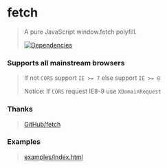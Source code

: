 # fetch

> A pure JavaScript window.fetch polyfill.
>
> [![Dependencies][david-image]][david-url]

### Supports all mainstream browsers

> If not `CORS` support `IE >= 7` else support `IE >= 8`
>
> Notice: If `CORS` request IE8-9 use `XDomainRequest`

### Thanks

> [GitHub/fetch](https://github.com/github/fetch)

### Examples

> [examples/index.html](https://nuintun.github.io/fetch/examples/index.html)

[david-image]: http://img.shields.io/david/dev/nuintun/fetch.svg?style=flat-square
[david-url]: https://david-dm.org/nuintun/fetch?type=dev
